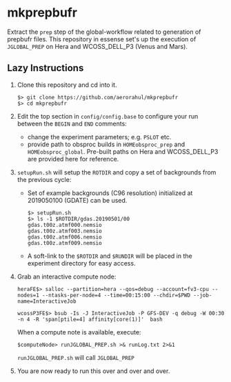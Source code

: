 # mkprepbufr
Extract the `prep` step of the global-workflow related to generation of prepbufr files.  This repository in essense set's up the execution of `JGLOBAL_PREP` on Hera and WCOSS_DELL_P3 (Venus and Mars).

## Lazy Instructions
1. Clone this repository and cd into it.
    ```
    $> git clone https://github.com/aerorahul/mkprepbufr
    $> cd mkprepbufr
    ```

2. Edit the top section in `config/config.base` to configure your run between the `BEGIN` and `END` comments:
    - change the experiment parameters; e.g. `PSLOT` etc.
    - provide path to obsproc builds in `HOMEobsproc_prep` and `HOMEobsproc_global`. Pre-built paths on Hera and WCOSS_DELL_P3 are provided here for reference.

3. `setupRun.sh` will setup the `ROTDIR` and copy a set of backgrounds from the previous cycle:
    - Set of example backgrounds (C96 resolution) initialized at 2019050100 (GDATE) can be used.
        ```
        $> setupRun.sh
        $> ls -1 $ROTDIR/gdas.20190501/00
        gdas.t00z.atmf000.nemsio
        gdas.t00z.atmf003.nemsio
        gdas.t00z.atmf006.nemsio
        gdas.t00z.atmf009.nemsio
        ```
    - A soft-link to the `$ROTDIR` and `$RUNDIR` will be placed in the experiment directory for easy access.

4. Grab an interactive compute node:
    
    ```
    heraFE$> salloc --partition=hera --qos=debug --account=fv3-cpu --nodes=1 --ntasks-per-node=4 --time=00:15:00 --chdir=$PWD --job-name=InteractiveJob
    ```
    ```
    wcossP3FE$> bsub -Is -J InteractiveJob -P GFS-DEV -q debug -W 00:30 -n 4 -R 'span[ptile=4] affinity[core(1)]'  bash
    ```
    When a compute note is available, execute:
    ```
    $computeNode> runJGLOBAL_PREP.sh >& runLog.txt 2>&1
    ```
    `runJGLOBAL_PREP.sh` will call `JGLOBAL_PREP`


5. You are now ready to run this over and over and over.
